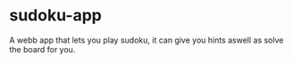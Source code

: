 # sudoku-app
A webb app that lets you play sudoku, it can give you hints aswell as solve the board for you.
